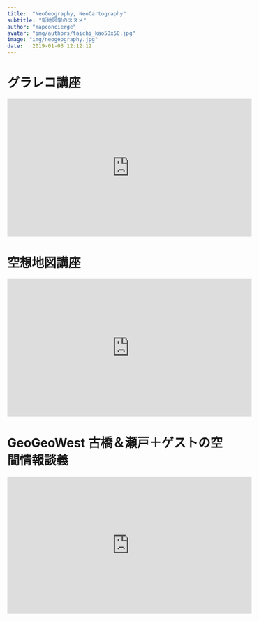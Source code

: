 ```yaml
---
title:  "NeoGeography, NeoCartography"
subtitle: "新地図学のススメ"
author: "mapconcierge"
avatar: "img/authors/taichi_kao50x50.jpg"
image: "img/neogeography.jpg"
date:   2019-01-03 12:12:12
---
```


# グラレコ講座
<iframe width="560" height="315" src="https://www.youtube.com/embed/videoseries?list=PLtNZ0UPlDLE_g3Ykgd0CmlCkdlB2oxqur" frameborder="0" allow="autoplay; encrypted-media" allowfullscreen></iframe>

# 空想地図講座
<iframe width="560" height="315" src="https://www.youtube.com/embed/videoseries?list=PLtNZ0UPlDLE9liaYmVDODCUpjxYZx4xlS" frameborder="0" allow="autoplay; encrypted-media" allowfullscreen></iframe>


# GeoGeoWest 古橋＆瀬戸＋ゲストの空間情報談義
<iframe width="560" height="315" src="https://www.youtube.com/embed/videoseries?list=PLVhc5ews2SswwqbMHrTlDbWyqh8VEG0lp" frameborder="0" allow="autoplay; encrypted-media" allowfullscreen></iframe>
